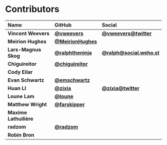 # Contributors

| Name                   | GitHub                                                 | Social                                                     |
| :--------------------- | :----------------------------------------------------- | :--------------------------------------------------------- |
| **Vincent Weevers**    | [**@vweevers**](https://github.com/vweevers)           | [**@vweevers@twitter**](https://twitter.com/vweevers)      |
| **Meirion Hughes**     | [**@MeirionHughes**](https://github.com/MeirionHughes) |                                                            |
| **Lars-Magnus Skog**   | [**@ralphtheninja**](https://github.com/ralphtheninja) | [**@ralph@social.weho.st**](https://social.weho.st/@ralph) |
| **Chiguireitor**       | [**@chiguireitor**](https://github.com/chiguireitor)   |                                                            |
| **Cody Eilar**         |                                                        |                                                            |
| **Evan Schwartz**      | [**@emschwartz**](https://github.com/emschwartz)       |                                                            |
| **Huan LI**            | [**@zixia**](https://github.com/zixia)                 | [**@zixia@twitter**](https://twitter.com/zixia)            |
| **Loune Lam**          | [**@loune**](https://github.com/loune)                 |                                                            |
| **Matthew Wright**     | [**@farskipper**](https://github.com/farskipper)       |                                                            |
| **Maxime Lathuilière** |                                                        |                                                            |
| **radzom**             | [**@radzom**](https://github.com/radzom)               |                                                            |
| **Robin Bron**         |                                                        |                                                            |
